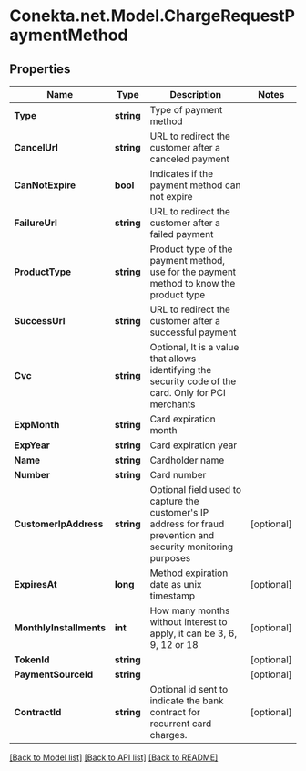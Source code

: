 # Conekta.net.Model.ChargeRequestPaymentMethod

## Properties

Name | Type | Description | Notes
------------ | ------------- | ------------- | -------------
**Type** | **string** | Type of payment method | 
**CancelUrl** | **string** | URL to redirect the customer after a canceled payment | 
**CanNotExpire** | **bool** | Indicates if the payment method can not expire | 
**FailureUrl** | **string** | URL to redirect the customer after a failed payment | 
**ProductType** | **string** | Product type of the payment method, use for the payment method to know the product type | 
**SuccessUrl** | **string** | URL to redirect the customer after a successful payment | 
**Cvc** | **string** | Optional, It is a value that allows identifying the security code of the card. Only for PCI merchants | 
**ExpMonth** | **string** | Card expiration month | 
**ExpYear** | **string** | Card expiration year | 
**Name** | **string** | Cardholder name | 
**Number** | **string** | Card number | 
**CustomerIpAddress** | **string** | Optional field used to capture the customer&#39;s IP address for fraud prevention and security monitoring purposes | [optional] 
**ExpiresAt** | **long** | Method expiration date as unix timestamp | [optional] 
**MonthlyInstallments** | **int** | How many months without interest to apply, it can be 3, 6, 9, 12 or 18 | [optional] 
**TokenId** | **string** |  | [optional] 
**PaymentSourceId** | **string** |  | [optional] 
**ContractId** | **string** | Optional id sent to indicate the bank contract for recurrent card charges. | [optional] 

[[Back to Model list]](../README.md#documentation-for-models) [[Back to API list]](../README.md#documentation-for-api-endpoints) [[Back to README]](../README.md)

